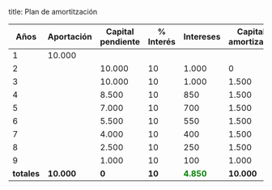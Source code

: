 title: Plan de amortitzación

Años       | Aportación | Capital pendiente | % Interés | Intereses | Capital amortizado | Cobros | Capital pendiente
---------- | --------- | --------------- | --------- | ---------- | ------------- | --------- | ---------------
1          | 10.000    |                 |           |            |               |           |
2          |           | 10.000	         | 10        | 1.000      | 0             | 1.000     | 10.000
3          |           | 10.000          | 10        | 1.000      | 1.500         | 2.500     | 8.500
4          |           | 8.500           | 10        | 850        | 1.500         | 2.350     | 7.000
5          |           | 7.000           | 10        | 700        | 1.500         | 2.200     | 5.500
6          |           | 5.500	         | 10        | 550        | 1.500         | 2.050     | 4.000
7          |           | 4.000           | 10        | 400        | 1.500         | 1.900     | 2.500
8          |           | 2.500           | 10        | 250        | 1.500         | 1.750     | 1000
9          |           | 1.000	         | 10        | 100        | 1.000         | 1.100     | 0
**totales** |  **10.000**  | **0** | **10** | <strong style="color: green;">4.850</strong> | **10.000** | <strong style="color: green;">14.850</strong> | **0**